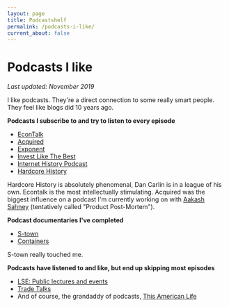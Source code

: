 ```yaml
---
layout: page
title: Podcastshelf
permalink: /podcasts-i-like/
current_about: false
---
```


# Podcasts I like

*Last updated: November 2019*

I like podcasts. They're a direct connection to some really smart people. They feel like blogs did 10 years ago.

**Podcasts I subscribe to and try to listen to every episode**

* [EconTalk](https://www.econtalk.org/)
* [Acquired](https://www.acquired.fm/)
* [Exponent](https://exponent.fm/)
* [Invest Like The Best](http://investorfieldguide.com/podcast/)
* [Internet History Podcast](http://www.internethistorypodcast.com/)
* [Hardcore History](https://www.dancarlin.com/hardcore-history-series/)

Hardcore History is absolutely phenomenal, Dan Carlin is in a league of his own. 
Econtalk is the most intellectually stimulating. Acquired was the biggest influence on a podcast I'm currently working on with [Aakash Sahney](https://twitter.com/aakashsahney?lang=en) (tentatively called "Product Post-Mortem"). 

**Podcast documentaries I've completed**

* [S-town](https://stownpodcast.org/)
* [Containers](https://medium.com/containers/episode-1-welcome-to-global-capitalism-f9f56c92f414)

S-town really touched me. 

**Podcasts have listened to and like, but end up skipping most episodes**

* [LSE: Public lectures and events](https://www.podbean.com/podcast-detail/duvpa-2f030/LSE-Public-lectures-and-events-Podcast)
* [Trade Talks](https://www.tradetalkspodcast.com/)
* And of course, the grandaddy of podcasts, [This American Life](https://www.thisamericanlife.org/)


